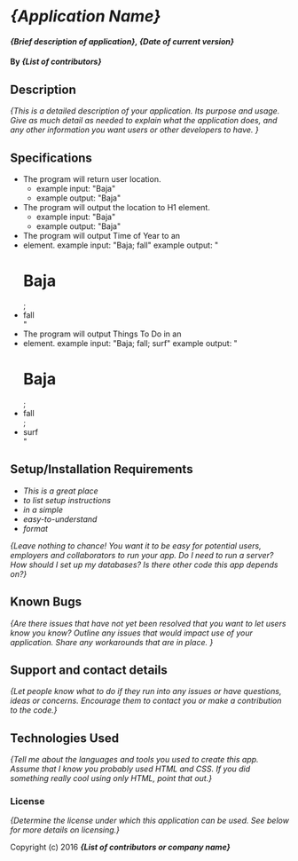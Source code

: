 # _{Application Name}_

#### _{Brief description of application}, {Date of current version}_

#### By _**{List of contributors}**_

## Description

_{This is a detailed description of your application. Its purpose and usage.  Give as much detail as needed to explain what the application does, and any other information you want users or other developers to have. }_


## Specifications
* The program will return user location.
  * example input: "Baja"
  * example output: "Baja"
* The program will output the location to H1 element.
  * example input: "Baja"
  * example output: "Baja"
* The program will output Time of Year to an <li> element.
  example input: "Baja; fall"
  example output: "<h1>Baja</h1>; <li>fall</li>"
* The program will output Things To Do in an <li> element.
  example input: "Baja; fall; surf"
  example output: "<h1>Baja</h1>; <li>fall</li>; <li>surf</li>"

## Setup/Installation Requirements

* _This is a great place_
* _to list setup instructions_
* _in a simple_
* _easy-to-understand_
* _format_

_{Leave nothing to chance! You want it to be easy for potential users, employers and collaborators to run your app. Do I need to run a server? How should I set up my databases? Is there other code this app depends on?}_

## Known Bugs

_{Are there issues that have not yet been resolved that you want to let users know you know?  Outline any issues that would impact use of your application.  Share any workarounds that are in place. }_

## Support and contact details

_{Let people know what to do if they run into any issues or have questions, ideas or concerns.  Encourage them to contact you or make a contribution to the code.}_

## Technologies Used

_{Tell me about the languages and tools you used to create this app. Assume that I know you probably used HTML and CSS. If you did something really cool using only HTML, point that out.}_

### License

*{Determine the license under which this application can be used.  See below for more details on licensing.}*

Copyright (c) 2016 **_{List of contributors or company name}_**
